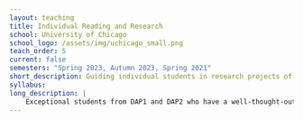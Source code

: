 ```yaml
---
layout: teaching
title: Individual Reading and Research
school: University of Chicago
school_logo: /assets/img/uchicago_small.png
teach_order: 5
current: false
semesters: "Spring 2023, Autumn 2023, Spring 2021"
short_description: Guiding individual students in research projects of their own for credit.
syllabus: 
long_description: |
    Exceptional students from DAP1 and DAP2 who have a well-thought-out research idea that they wish to develop further before graduation may request this independent study course.  The course is tailored to each individual, and will be largely self-driven with regular meetings, similar to the way work on a PhD dissertation would proceed. 
---
```

